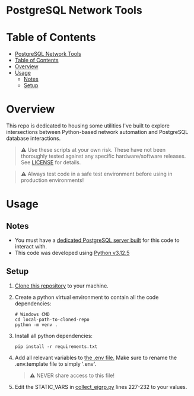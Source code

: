# PostgreSQL Network Tools

# Table of Contents 
- [PostgreSQL Network Tools](#postgresql-network-tools)
- [Table of Contents](#table-of-contents)
- [Overview](#overview)
- [Usage](#usage)
  - [Notes](#notes)
  - [Setup](#setup)

# Overview
This repo is dedicated to housing some utilities I've built to explore intersections between Python-based network automation and PostgreSQL database interactions.

> :warning: Use these scripts at your own risk. These have not been thoroughly tested against any specific hardware/software releases. See [LICENSE](./LICENSE) for details.

> :warning: Always test code in a safe test environment before using in production environments!

# Usage

## Notes
- You must have a [dedicated PostgreSQL server built](https://www.postgresql.org/docs/16/tutorial-install.html) for this code to interact with. 
- This code was developed using [Python v3.12.5](https://www.python.org/downloads/release/python-3125/)

## Setup

1. [Clone this repository](https://github.com/git-guides/git-clone) to your machine.
   
2. Create a python virtual environment to contain all the code dependencies:

    ```
    # Windows CMD
    cd local-path-to-cloned-repo
    python -m venv .
    ```

3. Install all python dependencies:
   ```
   pip install -r requirements.txt
   ```

4. Add all relevant variables to [the .env file.](https://github.com/dakotah-hurda/psql-testing/blob/main/.env.template) Make sure to rename the .env.template file to simply '.env'. 

    > :warning: NEVER share access to this file!

5. Edit the STATIC_VARS in [collect_eigrp.py](./collect_eigrp.py#227-232) lines 227-232 to your values.